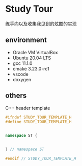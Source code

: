 # Study Tour
练手向以及收集我见到的炫酷的实现

## environment
- Oracle VM VirtualBox
- Ubuntu 20.04 LTS
- gcc 11.1.0
- cmake 3.23.0-rc1
- vscode
- doxygen

## others
C++ header template
```c++
#ifndef STUDY_TOUR_TEMPLATE_H
#define STUDY_TOUR_TEMPLATE_H


namespace ST {


} // namespace ST

#endif // STUDY_TOUR_TEMPLATE_H
```